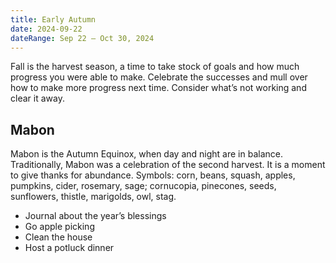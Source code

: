 ```yaml
---
title: Early Autumn
date: 2024-09-22
dateRange: Sep 22 – Oct 30, 2024
---
```


Fall is the harvest season, a time to take stock of goals and how much progress you were able to make. Celebrate the successes and mull over how to make more progress next time. Consider what’s not working and clear it away.

## Mabon

Mabon is the Autumn Equinox, when day and night are in balance. Traditionally, Mabon was a celebration of the second harvest. It is a moment to give thanks for abundance. Symbols: corn, beans, squash, apples, pumpkins, cider, rosemary, sage; cornucopia, pinecones, seeds, sunflowers, thistle, marigolds, owl, stag.

* Journal about the year’s blessings
* Go apple picking
* Clean the house
* Host a potluck dinner